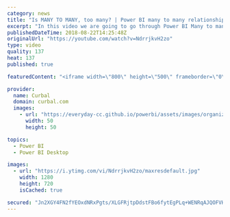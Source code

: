 ```yaml
---
category: news
title: "Is MANY TO MANY, too many? | Power BI many to many relationships explained"
excerpt: "In this video we are going to go through Power BI Many to many relationships that were realeased in the POwer BI desktop July 2018 update.  This is what we will cover: 1. What are Many to many relationships 2. Why you should avoid them  3. How to avoid them  Questions, comments? Let me know in the comment"
publishedDateTime: 2018-08-22T14:25:48Z
originalUrl: "https://youtube.com/watch?v=NdrrjkvH2zo"
type: video
quality: 137
heat: 137
published: true

featuredContent: "<iframe width=\"800\" height=\"500\" frameborder=\"0\" src=\"https://www.youtube.com/embed/NdrrjkvH2zo\" allow=\"accelerometer; autoplay; encrypted-media; gyroscope; picture-in-picture\" allowfullscreen></iframe>"

provider:
  name: Curbal
  domain: curbal.com
  images:
    - url: "https://everyday-cc.github.io/powerbi/assets/images/organizations/curbal.com-50x50.jpg"
      width: 50
      height: 50

topics:
  - Power BI
  - Power BI Desktop

images:
  - url: "https://i.ytimg.com/vi/NdrrjkvH2zo/maxresdefault.jpg"
    width: 1280
    height: 720
    isCached: true

secured: "Jn2XGY4FN2fYEOxdNRxPgts/XLGFRjtpDdstFBo6fytEgPLq+WENRqAJQOFVHpPfZnDaPv3uGFj5G6wK6OMpu0tMGL1YveA/uydmZafmlQV60TE3t7hjUmLRF1CywW3Kp9zDSsC4pdHQm1UiHlomBGHR8dFIeT5rp6x3NKqIrlgnYbTjgRlJo9K5cj1alx9TB0FjTlVdFuxWeEU6+YaZ+HznlzivaJsHY/8odxcLSUtDSUjuNAJC6dL06eDc+frZJAIpfV6HrLadYxntvXp2mTmtrg0cWX34ToUwALwrjLRuxlTCSpdpigOmMNGKesqO45lr5f1HcBHP6s880PK2W7W4m/FkO+iiZPilFsUMPePBeDPpsDDRdXH9JjfAyURcSinubVgu5rIpfTM8XJ3TqYrRZUsVWg7RibXOsGYgCNPqBwtYEF2/ThPJfKZMLG37;DPinCuvy7sQYXU9o+Rc1GQ=="
---
```



